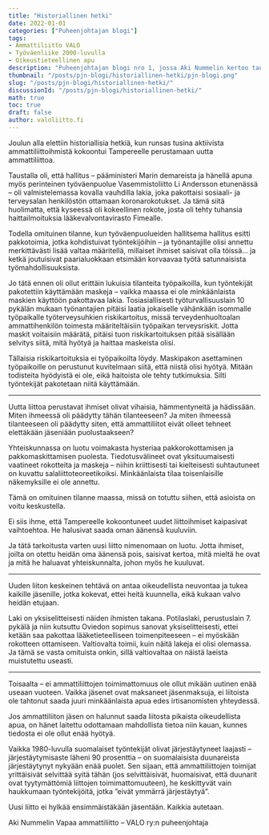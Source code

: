 ```yaml
---
title: "Historiallinen hetki"
date: 2022-01-01
categories: ["Puheenjohtajan blogi"]
tags:
- Ammattiliitto VALO
- Työväenliike 2000-luvulla
- Oikeustieteellinen apu
description: "Puheenjohtajan blogi nro 1, jossa Aki Nummelin kertoo taustoja mihin tilanteeseen ja miksi uusi ammattiliitto syntyi. Uutta liittoa perustavat ihmiset olivat vihaisia, hämmentyneitä ja hädissään. Miten ihmeessä oli päädytty tähän tilanteeseen? Ja miten ihmeessä tilanteeseen oli päädytty siten, että ammattiliitot eivät olleet tehneet elettäkään jäseniään puolustaakseen?"
thumbnail: "/posts/pjn-blogi/historiallinen-hetki/pjn-blogi.png"
slug: "/posts/pjn-blogi/historiallinen-hetki/"
discussionId: "/posts/pjn-blogi/historiallinen-hetki/"
math: true
toc: true
draft: false
author: valoliitto.fi
---
```


Joulun alla elettiin historiallisia hetkiä, kun runsas tusina aktiivista ammattiliittoihmistä kokoontui Tampereelle perustamaan uutta ammattiliittoa.

Taustalla oli, että hallitus – pääministeri Marin demareista ja hänellä apuna myös perinteinen työväenpuolue Vasemmistoliitto Li Andersson etunenässä – oli valmistelemassa kovalla vauhdilla lakia, joka pakottaisi sosiaali- ja terveysalan henkilöstön ottamaan koronarokotukset. Ja tämä siitä huolimatta, että kyseessä oli kokeellinen rokote, josta oli tehty tuhansia haittailmoituksia lääkevalvontavirasto Fimealle.

Todella omituinen tilanne, kun työväenpuolueiden hallitsema hallitus esitti pakkotoimia, jotka kohdistuivat työntekijöihin – ja työnantajille olisi annettu merkittävästi lisää valtaa määritellä, millaiset ihmiset saisivat olla töissä… ja ketkä joutuisivat paarialuokkaan etsimään korvaavaa työtä satunnaisista työmahdollisuuksista.

Jo tätä ennen oli ollut erittäin lukuisia tilanteita työpaikoilla, kun työntekijät pakotettiin käyttämään maskeja – vaikka maassa ei ole minkäänlaista maskien käyttöön pakottavaa lakia. Tosiasiallisesti työturvallisuuslain 10 pykälän mukaan työnantajien pitäisi laatia jokaiselle vähänkään isommalle työpaikalle työterveysuhkien riskikartoitus, missä terveydenhuoltoalan ammattihenkilön toimesta määriteltäisiin työpaikan terveysriskit. Jotta maskit voitaisiin määrätä, pitäisi tuon riskikartoituksen pitää sisällään selvitys siitä, mitä hyötyä ja haittaa maskeista olisi.

Tällaisia riskikartoituksia ei työpaikoilta löydy. Maskipakon asettaminen työpaikoille on perustunut kuvitelmaan siitä, että niistä olisi hyötyä. Mitään todisteita hyödyistä ei ole, eikä haitoista ole tehty tutkimuksia. Silti työntekijät pakotetaan niitä käyttämään.

***

Uutta liittoa perustavat ihmiset olivat vihaisia, hämmentyneitä ja hädissään. Miten ihmeessä oli päädytty tähän tilanteeseen? Ja miten ihmeessä tilanteeseen oli päädytty siten, että ammattiliitot eivät olleet tehneet elettäkään jäseniään puolustaakseen?

Yhteiskunnassa on luotu voimakasta hysteriaa pakkorokottamisen ja pakkomaskittamisen puolesta. Tiedotusvälineet ovat yksituumaisesti vaatineet rokotteita ja maskeja – niihin kriittisesti tai kielteisesti suhtautuneet on kuvattu salaliittoteoreetikoiksi. Minkäänlaista tilaa toisenlaisille näkemyksille ei ole annettu.

Tämä on omituinen tilanne maassa, missä on totuttu siihen, että asioista on voitu keskustella.

Ei siis ihme, että Tampereelle kokoontuneet uudet liittoihmiset kaipasivat vaihtoehtoa. He halusivat saada oman äänensä kuuluviin.

Ja tätä tarkoitusta varten uusi liitto nimenomaan on luotu. Jotta ihmiset, joilta on otettu heidän oma äänensä pois, saisivat kertoa, mitä mieltä he ovat ja mitä he haluavat yhteiskunnalta, johon myös he kuuluvat.

***

Uuden liiton keskeinen tehtävä on antaa oikeudellista neuvontaa ja tukea kaikille jäsenille, jotka kokevat, ettei heitä kuunnella, eikä kukaan valvo heidän etujaan.

Laki on yksiselitteisesti näiden ihmisten takana. Potilaslaki, perustuslain 7. pykälä ja niin kutsuttu Oviedon sopimus sanovat yksiselitteisesti, ettei ketään saa pakottaa lääketieteelliseen toimenpiteeseen – ei myöskään rokotteen ottamiseen. Valtiovalta toimii, kuin näitä lakeja ei olisi olemassa. Ja tämä se vasta omituista onkin, sillä valtiovaltaa on näistä laeista muistutettu useasti.

***

Toisaalta – ei ammattiliittojen toimimattomuus ole ollut mikään uutinen enää useaan vuoteen. Vaikka jäsenet ovat maksaneet jäsenmaksuja, ei liitoista ole tahtonut saada juuri minkäänlaista apua edes irtisanomisten yhteydessä.

Jos ammattiliiton jäsen on halunnut saada liitosta pikaista oikeudellista apua, on hänet laitettu odottamaan mahdollista tietoa niin kauan, kunnes tiedosta ei ole ollut enää hyötyä.

Vaikka 1980-luvulla suomalaiset työntekijät olivat järjestäytyneet laajasti – järjestäytymisaste läheni 90 prosenttia – on suomalaisista duunareista järjestäytynyt nykyään enää puolet. Sen sijaan, että ammattiliittojen toimijat yrittäisivät selvittää syitä tähän (jos selvittäisivät, huomaisivat, että duunarit ovat tyytymättömiä liittojen toimimattomuuteen), he keskittyvät vain haukkumaan työntekijöitä, jotka ”eivät ymmärrä järjestäytyä”.

Uusi liitto ei hylkää ensimmäistäkään jäsentään. Kaikkia autetaan.

Aki Nummelin
Vapaa ammattiliitto – VALO ry:n puheenjohtaja